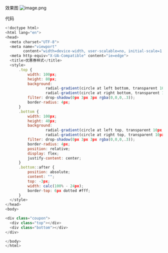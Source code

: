 

效果图
![image.png](https://cdn.nlark.com/yuque/0/2021/png/743297/1619495821135-6e8a6987-ed19-4764-9988-dacf395ecde8.png#clientId=u968d7197-a27f-4&from=paste&height=136&id=u1dbd5bfb&name=image.png&originHeight=136&originWidth=121&originalType=binary&size=3184&status=done&style=none&taskId=u63602ae2-acd1-4c7e-bfb2-6ba44393861&width=121)

代码
```javascript
<!doctype html>
<html lang="en">
<head>
  <meta charset="UTF-8">
  <meta name="viewport"
        content="width=device-width, user-scalable=no, initial-scale=1.0, maximum-scale=1.0, minimum-scale=1.0">
  <meta http-equiv="X-UA-Compatible" content="ie=edge">
  <title>优惠券样式</title>
  <style>
      .top {
          width: 100px;
          height: 80px;
          background:
                  radial-gradient(circle at left bottom, transparent 10px, #28A4F2 0) top left /60px 100% no-repeat,
                  radial-gradient(circle at right bottom, transparent 10px, #28A4F2 0) top right /60px 100% no-repeat;
          filter: drop-shadow(0px 3px 3px rgba(0,0,0,.3));
          border-radius: 4px;
      }
      .bottom {
          width: 100px;
          height: 40px;
          background:
                  radial-gradient(circle at left top, transparent 10px, #fff 0) bottom left /60px 100% no-repeat,
                  radial-gradient(circle at right top, transparent 10px, #fff 0) bottom right /60px 100% no-repeat;
          filter: drop-shadow(0px 3px 3px rgba(0,0,0,.3));
          border-radius: 4px;
          position: relative;
          display: flex;
          justify-content: center;
      }
      .bottom::after {
          position: absolute;
          content: "";
          top: -3px;
          width: calc(100% - 24px);
          border-top: 6px dotted #fff;
      }
  </style>
</head>
<body>

<div class="coupon">
  <div class="top"></div>
  <div class="bottom"></div>
</div>

</body>
</html>
```
